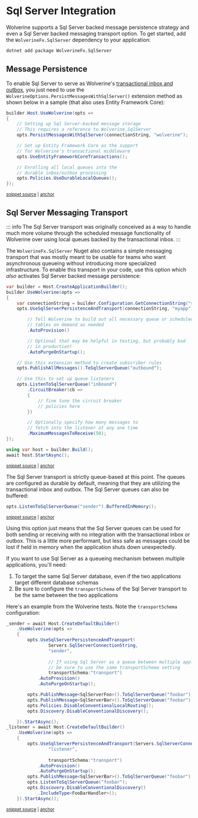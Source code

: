 # Sql Server Integration

Wolverine supports a Sql Server backed message persistence strategy and even a Sql Server backed messaging transport
option. To get started, add the `WolverineFx.SqlServer` dependency to your application:

```bash
dotnet add package WolverineFx.SqlServer
```

## Message Persistence

To enable Sql Server to serve as Wolverine's [transactional inbox and outbox](./), you just need to use the `WolverineOptions.PersistMessagesWithSqlServer()`
extension method as shown below in a sample (that also uses Entity Framework Core):

<!-- snippet: sample_registering_efcore_middleware -->
<a id='snippet-sample_registering_efcore_middleware'></a>
```cs
builder.Host.UseWolverine(opts =>
{
    // Setting up Sql Server-backed message storage
    // This requires a reference to Wolverine.SqlServer
    opts.PersistMessagesWithSqlServer(connectionString, "wolverine");

    // Set up Entity Framework Core as the support
    // for Wolverine's transactional middleware
    opts.UseEntityFrameworkCoreTransactions();

    // Enrolling all local queues into the
    // durable inbox/outbox processing
    opts.Policies.UseDurableLocalQueues();
});
```
<sup><a href='https://github.com/JasperFx/wolverine/blob/main/src/Samples/EFCoreSample/ItemService/Program.cs#L36-L53' title='Snippet source file'>snippet source</a> | <a href='#snippet-sample_registering_efcore_middleware' title='Start of snippet'>anchor</a></sup>
<!-- endSnippet -->

## Sql Server Messaging Transport

::: info
The Sql Server transport was originally conceived as a way to handle much more volume through the scheduled message
functionality of Wolverine over using local queues backed by the transactional inbox.
:::

The `WolverineFx.SqlServer` Nuget also contains a simple messaging transport that was mostly meant to be usable for teams
who want asynchronous queueing without introducing more specialized infrastructure. To enable this transport in your code,
use this option which *also* activates Sql Server backed message persistence:

<!-- snippet: sample_using_sql_server_transport -->
<a id='snippet-sample_using_sql_server_transport'></a>
```cs
var builder = Host.CreateApplicationBuilder();
builder.UseWolverine(opts =>
{
    var connectionString = builder.Configuration.GetConnectionString("sqlserver");
    opts.UseSqlServerPersistenceAndTransport(connectionString, "myapp")

        // Tell Wolverine to build out all necessary queue or scheduled message
        // tables on demand as needed
        .AutoProvision()

        // Optional that may be helpful in testing, but probably bad
        // in production!
        .AutoPurgeOnStartup();

    // Use this extension method to create subscriber rules
    opts.PublishAllMessages().ToSqlServerQueue("outbound");

    // Use this to set up queue listeners
    opts.ListenToSqlServerQueue("inbound")
        .CircuitBreaker(cb =>
        {
            // fine tune the circuit breaker
            // policies here
        })

        // Optionally specify how many messages to
        // fetch into the listener at any one time
        .MaximumMessagesToReceive(50);
});

using var host = builder.Build();
await host.StartAsync();
```
<sup><a href='https://github.com/JasperFx/wolverine/blob/main/src/Persistence/SqlServerTests/Transport/DocumentationSamples.cs#L12-L48' title='Snippet source file'>snippet source</a> | <a href='#snippet-sample_using_sql_server_transport' title='Start of snippet'>anchor</a></sup>
<!-- endSnippet -->

The Sql Server transport is strictly queue-based at this point. The queues are configured as durable by default, meaning
that they are utilizing the transactional inbox and outbox. The Sql Server queues can also be buffered:

<!-- snippet: sample_setting_sql_server_queue_to_buffered -->
<a id='snippet-sample_setting_sql_server_queue_to_buffered'></a>
```cs
opts.ListenToSqlServerQueue("sender").BufferedInMemory();
```
<sup><a href='https://github.com/JasperFx/wolverine/blob/main/src/Persistence/SqlServerTests/Transport/compliance_tests.cs#L62-L66' title='Snippet source file'>snippet source</a> | <a href='#snippet-sample_setting_sql_server_queue_to_buffered' title='Start of snippet'>anchor</a></sup>
<!-- endSnippet -->

Using this option just means that the Sql Server queues can be used for both sending or receiving with no integration 
with the transactional inbox or outbox. This is a little more performant, but less safe as messages could be
lost if held in memory when the application shuts down unexpectedly. 

If you want to use Sql Server as a queueing mechanism between multiple applications, you'll need:

1. To target the same Sql Server database, even if the two applications target different database schemas
2. Be sure to configure the `transportSchema` of the Sql Server transport to be the same between the two applications

Here's an example from the Wolverine tests. Note the `transportSchema` configuration:

<!-- snippet: sample_sql_server_as_queue_between_two_apps -->
<a id='snippet-sample_sql_server_as_queue_between_two_apps'></a>
```cs
_sender = await Host.CreateDefaultBuilder()
    .UseWolverine(opts =>
    {
        opts.UseSqlServerPersistenceAndTransport(
                Servers.SqlServerConnectionString, 
                "sender",
                
                // If using Sql Server as a queue between multiple applications,
                // be sure to use the same transportSchema setting
                transportSchema:"transport")
            .AutoProvision()
            .AutoPurgeOnStartup();

        opts.PublishMessage<SqlServerFoo>().ToSqlServerQueue("foobar");
        opts.PublishMessage<SqlServerBar>().ToSqlServerQueue("foobar");
        opts.Policies.DisableConventionalLocalRouting();
        opts.Discovery.DisableConventionalDiscovery();

    }).StartAsync();
_listener = await Host.CreateDefaultBuilder()
    .UseWolverine(opts =>
    {
        opts.UseSqlServerPersistenceAndTransport(Servers.SqlServerConnectionString, 
                "listener",
                
                transportSchema:"transport")
            .AutoProvision()
            .AutoPurgeOnStartup();
        opts.PublishMessage<SqlServerBar>().ToSqlServerQueue("foobar");
        opts.ListenToSqlServerQueue("foobar");
        opts.Discovery.DisableConventionalDiscovery()
            .IncludeType<FooBarHandler>();
    }).StartAsync();
```
<sup><a href='https://github.com/JasperFx/wolverine/blob/main/src/Persistence/SqlServerTests/Transport/with_multiple_hosts.cs#L22-L58' title='Snippet source file'>snippet source</a> | <a href='#snippet-sample_sql_server_as_queue_between_two_apps' title='Start of snippet'>anchor</a></sup>
<!-- endSnippet -->




